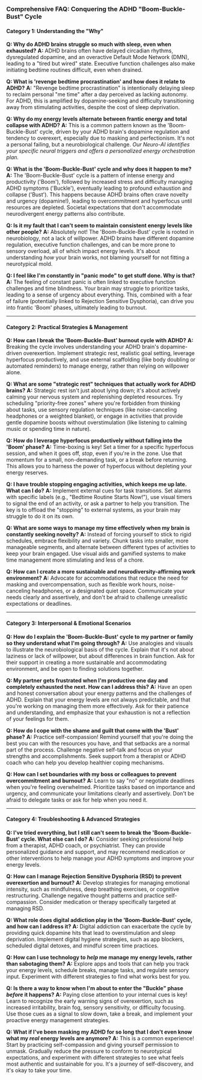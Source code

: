 ### **Comprehensive FAQ: Conquering the ADHD "Boom-Buckle-Bust" Cycle**

#### **Category 1: Understanding the "Why"**

**Q: Why do ADHD brains struggle so much with sleep, even when exhausted?**
**A:** ADHD brains often have delayed circadian rhythms, dysregulated dopamine, and an overactive Default Mode Network (DMN), leading to a "tired but wired" state. Executive function challenges also make initiating bedtime routines difficult, even when drained.

**Q: What is 'revenge bedtime procrastination' and how does it relate to ADHD?**
**A:** "Revenge bedtime procrastination" is intentionally delaying sleep to reclaim personal "me time" after a day perceived as lacking autonomy. For ADHD, this is amplified by dopamine-seeking and difficulty transitioning away from stimulating activities, despite the cost of sleep deprivation.

**Q: Why do my energy levels alternate between frantic energy and total collapse with ADHD?**
**A:** This is a common pattern known as the 'Boom-Buckle-Bust' cycle, driven by your ADHD brain's dopamine regulation and tendency to overexert, especially due to masking and perfectionism. It's not a personal failing, but a neurobiological challenge. *Our Neuro-AI identifies your specific neural triggers and offers a personalized energy orchestration plan.*

**Q: What is the 'Boom-Buckle-Bust' cycle and why does it happen to me?**
**A:** The 'Boom-Buckle-Bust' cycle is a pattern of intense energy and productivity ('Boom'), followed by increased stress and difficulty managing ADHD symptoms ('Buckle'), eventually leading to profound exhaustion and collapse ('Bust'). This happens because ADHD brains often crave novelty and urgency (dopamine!), leading to overcommitment and hyperfocus until resources are depleted. Societal expectations that don't accommodate neurodivergent energy patterns also contribute.

**Q: Is it my fault that I can't seem to maintain consistent energy levels like other people?**
**A:** Absolutely not! The 'Boom-Buckle-Bust' cycle is rooted in neurobiology, not a lack of willpower. ADHD brains have different dopamine regulation, executive function challenges, and can be more prone to sensory overload, all of which impact energy levels. It's about understanding *how* your brain works, not blaming yourself for not fitting a neurotypical mold.

**Q: I feel like I'm constantly in "panic mode" to get stuff done. Why is that?**
**A:** The feeling of constant panic is often linked to executive function challenges and time blindness. Your brain may struggle to prioritize tasks, leading to a sense of urgency about everything. This, combined with a fear of failure (potentially linked to Rejection Sensitive Dysphoria), can drive you into frantic 'Boom' phases, ultimately leading to burnout.

---
#### **Category 2: Practical Strategies & Management**

**Q: How can I break the 'Boom-Buckle-Bust' burnout cycle with ADHD?**
**A:** Breaking the cycle involves understanding your ADHD brain's dopamine-driven overexertion. Implement strategic rest, realistic goal setting, leverage hyperfocus productively, and use external scaffolding (like body doubling or automated reminders) to manage energy, rather than relying on willpower alone.

**Q: What are some "strategic rest" techniques that actually work for ADHD brains?**
**A:** Strategic rest isn't just about lying down; it's about actively calming your nervous system and replenishing depleted resources. Try scheduling "priority-free zones" where you're forbidden from thinking about tasks, use sensory regulation techniques (like noise-canceling headphones or a weighted blanket), or engage in activities that provide gentle dopamine boosts without overstimulation (like listening to calming music or spending time in nature).

**Q: How do I leverage hyperfocus productively without falling into the 'Boom' phase?**
**A:** Time-boxing is key! Set a timer for a specific hyperfocus session, and when it goes off, *stop*, even if you're in the zone. Use that momentum for a small, non-demanding task, or a break before returning. This allows you to harness the power of hyperfocus without depleting your energy reserves.

**Q: I have trouble stopping engaging activities, which keeps me up late. What can I do?**
**A:** Implement external cues for task transitions. Set alarms with specific labels (e.g., "Bedtime Routine Starts Now!"), use visual timers to signal the end of an activity, or ask a partner to help you transition. The key is to offload the "stopping" to external systems, as your brain may struggle to do it on its own.

**Q: What are some ways to manage my time effectively when my brain is constantly seeking novelty?**
**A:** Instead of forcing yourself to stick to rigid schedules, embrace flexibility and variety. Chunk tasks into smaller, more manageable segments, and alternate between different types of activities to keep your brain engaged. Use visual aids and gamified systems to make time management more stimulating and less of a chore.

**Q: How can I create a more sustainable and neurodiversity-affirming work environment?**
**A:** Advocate for accommodations that reduce the need for masking and overcompensation, such as flexible work hours, noise-canceling headphones, or a designated quiet space. Communicate your needs clearly and assertively, and don't be afraid to challenge unrealistic expectations or deadlines.

---
#### **Category 3: Interpersonal & Emotional Scenarios**

**Q: How do I explain the 'Boom-Buckle-Bust' cycle to my partner or family so they understand what I'm going through?**
**A:** Use analogies and visuals to illustrate the neurobiological basis of the cycle. Explain that it's not about laziness or lack of willpower, but about differences in brain function. Ask for their support in creating a more sustainable and accommodating environment, and be open to finding solutions together.

**Q: My partner gets frustrated when I'm productive one day and completely exhausted the next. How can I address this?**
**A:** Have an open and honest conversation about your energy patterns and the challenges of ADHD. Explain that your energy levels are not always predictable, and that you're working on managing them more effectively. Ask for their patience and understanding, and emphasize that your exhaustion is not a reflection of your feelings for them.

**Q: How do I cope with the shame and guilt that come with the 'Bust' phase?**
**A:** Practice self-compassion! Remind yourself that you're doing the best you can with the resources you have, and that setbacks are a normal part of the process. Challenge negative self-talk and focus on your strengths and accomplishments. Seek support from a therapist or ADHD coach who can help you develop healthier coping mechanisms.

**Q: How can I set boundaries with my boss or colleagues to prevent overcommitment and burnout?**
**A:** Learn to say "no" or negotiate deadlines when you're feeling overwhelmed. Prioritize tasks based on importance and urgency, and communicate your limitations clearly and assertively. Don't be afraid to delegate tasks or ask for help when you need it.

---
#### **Category 4: Troubleshooting & Advanced Strategies**

**Q: I've tried everything, but I still can't seem to break the 'Boom-Buckle-Bust' cycle. What else can I do?**
**A:** Consider seeking professional help from a therapist, ADHD coach, or psychiatrist. They can provide personalized guidance and support, and may recommend medication or other interventions to help manage your ADHD symptoms and improve your energy levels.

**Q: How can I manage Rejection Sensitive Dysphoria (RSD) to prevent overexertion and burnout?**
**A:** Develop strategies for managing emotional intensity, such as mindfulness, deep breathing exercises, or cognitive restructuring. Challenge negative thought patterns and practice self-compassion. Consider medication or therapy specifically targeted at managing RSD.

**Q: What role does digital addiction play in the 'Boom-Buckle-Bust' cycle, and how can I address it?**
**A:** Digital addiction can exacerbate the cycle by providing quick dopamine hits that lead to overstimulation and sleep deprivation. Implement digital hygiene strategies, such as app blockers, scheduled digital detoxes, and mindful screen time practices.

**Q: How can I use technology to *help* me manage my energy levels, rather than sabotaging them?**
**A:** Explore apps and tools that can help you track your energy levels, schedule breaks, manage tasks, and regulate sensory input. Experiment with different strategies to find what works best for you.

**Q: Is there a way to know when I'm about to enter the "Buckle" phase *before* it happens?**
**A:** Paying close attention to your internal cues is key! Learn to recognize the early warning signs of overexertion, such as increased irritability, brain fog, sensory sensitivity, or difficulty focusing. Use those cues as a signal to slow down, take a break, and implement your proactive energy management strategies.

**Q: What if I've been masking my ADHD for so long that I don't even know what my *real* energy levels are anymore?**
**A:** This is a common experience! Start by practicing self-compassion and giving yourself permission to unmask. Gradually reduce the pressure to conform to neurotypical expectations, and experiment with different strategies to see what feels most authentic and sustainable for you. It's a journey of self-discovery, and it's okay to take your time.